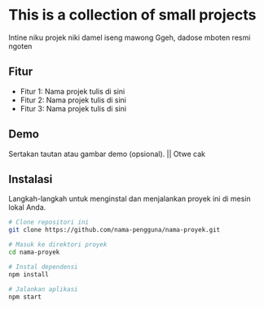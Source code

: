 # This is a collection of small projects

Intine niku projek niki damel iseng mawong Ggeh, dadose mboten resmi ngoten

## Fitur

- Fitur 1: Nama projek tulis di sini
- Fitur 2: Nama projek tulis di sini
- Fitur 3: Nama projek tulis di sini

## Demo

Sertakan tautan atau gambar demo (opsional). || Otwe cak

## Instalasi

Langkah-langkah untuk menginstal dan menjalankan proyek ini di mesin lokal Anda.

```bash
# Clone repositori ini
git clone https://github.com/nama-pengguna/nama-proyek.git

# Masuk ke direktori proyek
cd nama-proyek

# Instal dependensi
npm install

# Jalankan aplikasi
npm start
